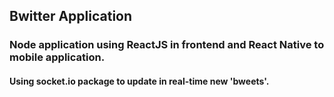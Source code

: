 ## Bwitter Application

### Node application using ReactJS in frontend and React Native to mobile application.
#### Using socket.io package to update in real-time new 'bweets'.